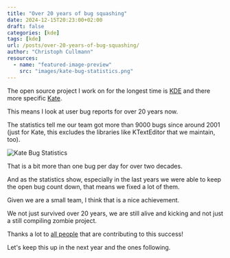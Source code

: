 ```yaml
---
title: "Over 20 years of bug squashing"
date: 2024-12-15T20:23:00+02:00
draft: false
categories: [kde]
tags: [kde]
url: /posts/over-20-years-of-bug-squashing/
author: "Christoph Cullmann"
resources:
  - name: "featured-image-preview"
    src: "images/kate-bug-statistics.png"
---
```


The open source project I work on for the longest time is [KDE](https://www.kde.org) and there more specific [Kate](https://kate-editor.org).

This means I look at user bug reports for over 20 years now.

The statistics tell me our team got more than 9000 bugs since around 2001 (just for Kate, this excludes the libraries like KTextEditor that we maintain, too).

![Kate Bug Statistics](/posts/over-20-years-of-bug-squashing/images/kate-bug-statistics.png "Kate Bug Statistics")

That is a bit more than one bug per day for over two decades.

And as the statistics show, especially in the last years we were able to keep the open bug count down, that means we fixed a lot of them.

Given we are a small team, I think that is a nice achievement.

We not just survived over 20 years, we are still alive and kicking and not just a still compiling zombie project.

Thanks a lot to [all people](https://kate-editor.org/the-team/) that are contributing to this success!

Let's keep this up in the next year and the ones following.
